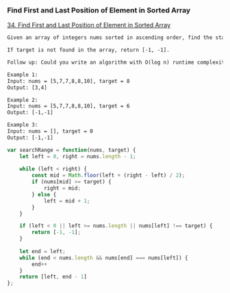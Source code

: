 ### Find First and Last Position of Element in Sorted Array
[34. Find First and Last Position of Element in Sorted Array](https://leetcode.com/problems/find-first-and-last-position-of-element-in-sorted-array/)

```html
Given an array of integers nums sorted in ascending order, find the starting and ending position of a given target value.

If target is not found in the array, return [-1, -1].

Follow up: Could you write an algorithm with O(log n) runtime complexity?

Example 1:
Input: nums = [5,7,7,8,8,10], target = 8
Output: [3,4]

Example 2:
Input: nums = [5,7,7,8,8,10], target = 6
Output: [-1,-1]

Example 3:
Input: nums = [], target = 0
Output: [-1,-1]
```

```javascript
var searchRange = function(nums, target) {
    let left = 0, right = nums.length - 1;
    
    while (left < right) {
        const mid = Math.floor(left + (right - left) / 2);
        if (nums[mid] >= target) {
            right = mid;
        } else {
            left = mid + 1;
        }
    }

    if (left < 0 || left >= nums.length || nums[left] !== target) {
        return [-1, -1];
    }
    
    let end = left;
    while (end < nums.length && nums[end] === nums[left]) {
        end++
    }
    return [left, end - 1]
};
```

